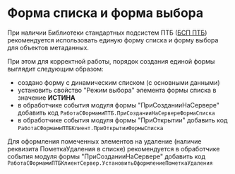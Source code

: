 # Форма списка и форма выбора

При наличии Библиотеки стандартных подсистем ПТБ ([БСП ПТБ](https://github.com/progtb/ptb_ssl)) рекомендуется использовать единую форму списка и форму выбора для объектов метаданных.

При этом для корректной работы, порядок создания единой формы выглядит следующим образом:
* создано форму с динамическим списком (с основными данными)
* установить свойство "Режим выбора" элемента формы списка в значение **ИСТИНА**
* в обработчике события модуля формы "ПриСозданииНаСервере" добавить код `РаботаСФормамиПТБ.ПриСозданииНаСервереФормаСписка`
* в обработчике события модуля формы "ПриОткрытии" добавить код `РаботаСФормамиПТБКлиент.ПриОткрытииФормыСписка`
 
Для оформления помеченных элементов на удаление (наличие реквизита ПометкаУдаления в списке) рекомендуется в обработчике события модуля формы "ПриСозданииНаСервере" добавить код `РаботаСФормамиПТБКлиентСервер.УстановитьОформлениеПометкаУдаления`